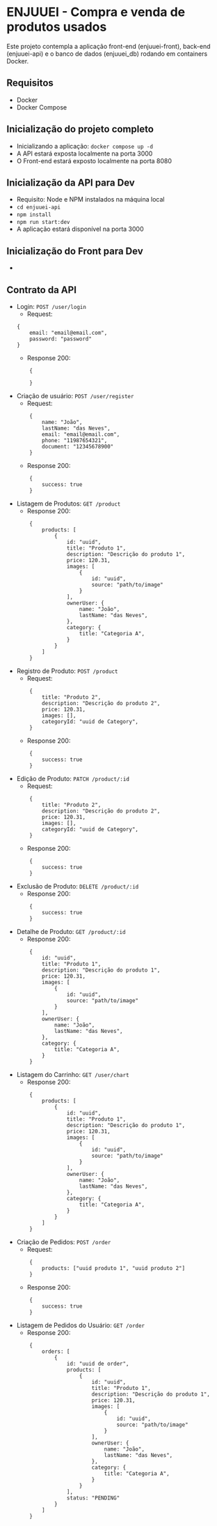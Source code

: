 # ENJUUEI - Compra e venda de produtos usados

Este projeto contempla a aplicação front-end (enjuuei-front), back-end (enjuuei-api) e o banco de dados (enjuuei_db) rodando em containers Docker.

## Requisitos
- Docker
- Docker Compose

## Inicialização do projeto completo
- Inicializando a aplicação: `docker compose up -d`
- A API estará exposta localmente na porta 3000
- O Front-end estará exposto localmente na porta 8080

## Inicialização da API para Dev
- Requisito: Node e NPM instalados na máquina local
- `cd enjuuei-api`
- `npm install`
- `npm run start:dev`
- A aplicação estará disponível na porta 3000

## Inicialização do Front para Dev
- 

## Contrato da API
- Login: `POST /user/login`
    - Request:
    ```` 
    {
        email: "email@email.com",
        password: "password"
    }
    ````
    - Response 200:
    ```` 
        {

        }
    ````
- Criação de usuário: `POST /user/register`
    - Request:
    ```` 
        {
            name: "João",
            lastName: "das Neves",
            email: "email@email.com",
            phone: "11987654321",
            document: "12345678900"
        }
    ````
    - Response 200:
    ```` 
        {
            success: true
        }
    ````
- Listagem de Produtos: `GET /product`
    - Response 200:
    ```` 
        {
            products: [
                {
                    id: "uuid",
                    title: "Produto 1",
                    description: "Descrição do produto 1",
                    price: 120.31,
                    images: [
                        {
                            id: "uuid",
                            source: "path/to/image"
                        }
                    ],
                    ownerUser: {
                        name: "João",
                        lastName: "das Neves",
                    },
                    category: {
                        title: "Categoria A",
                    }
                }
            ]
        }
    ````
- Registro de Produto: `POST /product`
    - Request:
    ```` 
        {
            title: "Produto 2",
            description: "Descrição do produto 2",
            price: 120.31,
            images: [],
            categoryId: "uuid de Category",
        }
    ````
    - Response 200:
    ```` 
        {
            success: true
        }
    ````
- Edição de Produto: `PATCH /product/:id`
    - Request:
    ```` 
        {
            title: "Produto 2",
            description: "Descrição do produto 2",
            price: 120.31,
            images: [],
            categoryId: "uuid de Category",
        }
    ````
    - Response 200:
    ```` 
        {
            success: true
        }
    ````
- Exclusão de Produto: `DELETE /product/:id`
    - Response 200:
    ```` 
        {
            success: true
        }
    ````
- Detalhe de Produto: `GET /product/:id`
    - Response 200:
    ```` 
        {
            id: "uuid",
            title: "Produto 1",
            description: "Descrição do produto 1",
            price: 120.31,
            images: [
                {
                    id: "uuid",
                    source: "path/to/image"
                }
            ],
            ownerUser: {
                name: "João",
                lastName: "das Neves",
            },
            category: {
                title: "Categoria A",
            }
        }
    ````
- Listagem do Carrinho: `GET /user/chart`
    - Response 200:
    ```` 
        {
            products: [
                {
                    id: "uuid",
                    title: "Produto 1",
                    description: "Descrição do produto 1",
                    price: 120.31,
                    images: [
                        {
                            id: "uuid",
                            source: "path/to/image"
                        }
                    ],
                    ownerUser: {
                        name: "João",
                        lastName: "das Neves",
                    },
                    category: {
                        title: "Categoria A",
                    }
                }
            ]
        }
    ````
- Criação de Pedidos: `POST /order` 
    - Request:
    ```` 
        {
            products: ["uuid produto 1", "uuid produto 2"]
        }
    ````
    - Response 200:
    ```` 
        {
            success: true
        }
    ````
- Listagem de Pedidos do Usuário: `GET /order` 
    - Response 200:
    ```` 
        {
            orders: [
                {
                    id: "uuid de order",
                    products: [
                        {
                            id: "uuid",
                            title: "Produto 1",
                            description: "Descrição do produto 1",
                            price: 120.31,
                            images: [
                                {
                                    id: "uuid",
                                    source: "path/to/image"
                                }
                            ],
                            ownerUser: {
                                name: "João",
                                lastName: "das Neves",
                            },
                            category: {
                                title: "Categoria A",
                            }
                        }
                    ],
                    status: "PENDING"
                }
            ]
        }
    ````
